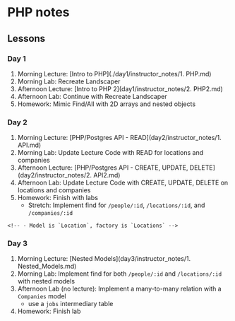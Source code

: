 # PHP notes

## Lessons

### Day 1

1. Morning Lecture: [Intro to PHP](./day1/instructor_notes/1. PHP.md)
1. Morning Lab: Recreate Landscaper
1. Afternoon Lecture: [Intro to PHP 2](day1/instructor_notes/2. PHP2.md)
1. Afternoon Lab: Continue with Recreate Landscaper
1. Homework: Mimic Find/All with 2D arrays and nested objects

### Day 2

1. Morning Lecture: [PHP/Postgres API - READ](day2/instructor_notes/1. API.md)
1. Morning Lab: Update Lecture Code with READ for locations and companies
1. Afternoon Lecture: [PHP/Postgres API - CREATE, UPDATE, DELETE](day2/instructor_notes/2. API2.md)
1. Afternoon Lab: Update Lecture Code with CREATE, UPDATE, DELETE on locations and companies
1. Homework: Finish with labs
    - Stretch: Implement find for `/people/:id`, `/locations/:id`, and `/companies/:id`
<!-- 1. Build CRUD functionality for locations (id, street, city, state) -->
    <!-- - Model is `Location`, factory is `Locations` -->

### Day 3

1. Morning Lecture: [Nested Models](day3/instructor_notes/1. Nested_Models.md)
1. Morning Lab: Implement find for both `/people/:id` and `/locations/:id` with nested models
1. Afternoon Lab (no lecture): Implement a many-to-many relation with a `Companies` model
    - use a `jobs` intermediary table
1. Homework: Finish lab
